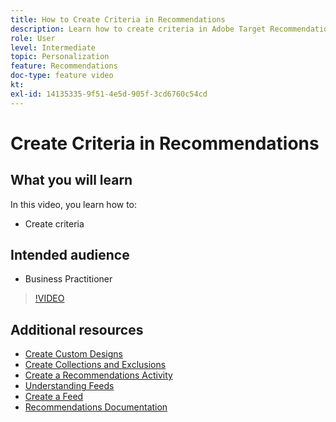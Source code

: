 ```yaml
---
title: How to Create Criteria in Recommendations
description: Learn how to create criteria in Adobe Target Recommendations
role: User
level: Intermediate
topic: Personalization
feature: Recommendations
doc-type: feature video
kt:
exl-id: 14135335-9f51-4e5d-905f-3cd6760c54cd
---
```

# Create Criteria in Recommendations

## What you will learn

In this video, you learn how to:

* Create criteria

## Intended audience

* Business Practitioner

>[!VIDEO](https://video.tv.adobe.com/v/27694?quality=12)

## Additional resources

* [Create Custom Designs](create-custom-designs.md)
* [Create Collections and Exclusions](create-collections-and-exclusions.md)
* [Create a Recommendations Activity](create-a-recommendations-activity.md)
* [Understanding Feeds](understanding-feeds.md)
* [Create a Feed](create-a-feed.md)
* [Recommendations Documentation](https://experienceleague.adobe.com/docs/target/using/recommendations/recommendations.html?lang=en)
